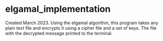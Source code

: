 # elgamal_implementation
Created March 2023. Using the elgamal algorithm, this program takes any plain text file and encrypts it using a cipher file and a set of keys. The file with the decrypted message printed to the terminal.
